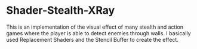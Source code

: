# Shader-Stealth-XRay
This is an implementation of the visual effect of many stealth and action games where the player is able to detect enemies through walls. I basically used Replacement Shaders and the Stencil Buffer to create the effect.
